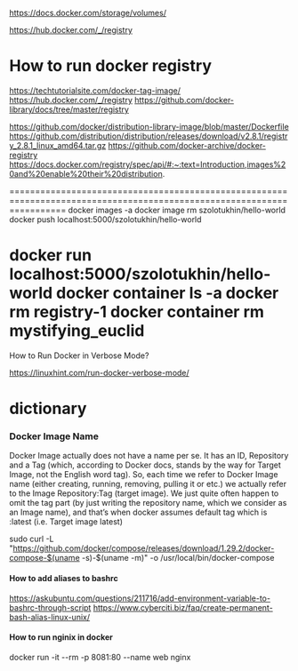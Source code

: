 https://docs.docker.com/storage/volumes/

https://hub.docker.com/_/registry

# How to run docker registry

https://techtutorialsite.com/docker-tag-image/
https://hub.docker.com/_/registry
https://github.com/docker-library/docs/tree/master/registry

https://github.com/docker/distribution-library-image/blob/master/Dockerfile
https://github.com/distribution/distribution/releases/download/v2.8.1/registry_2.8.1_linux_amd64.tar.gz
https://github.com/docker-archive/docker-registry
https://docs.docker.com/registry/spec/api/#:~:text=Introduction,images%20and%20enable%20their%20distribution.

=======================================================================================================================
docker images -a
docker image rm szolotukhin/hello-world
docker push localhost:5000/szolotukhin/hello-world

docker run localhost:5000/szolotukhin/hello-world
docker container ls -a
docker rm registry-1
docker container rm mystifying_euclid
=======================================================================================================================
How to Run Docker in Verbose Mode?

https://linuxhint.com/run-docker-verbose-mode/

dictionary
=======================================================================================================================

### Docker Image Name
Docker Image actually does not have a name per se. 
It has an ID, Repository and a Tag (which, according to Docker docs, stands by the way for Target Image, not the English word tag). 
So, each time we refer to Docker Image name (either creating, running, removing, pulling it or etc.) 
we actually refer to the Image Repository:Tag (target image).
We just quite often happen to omit the tag part (by just writing the repository name, which we consider as an Image name), 
and that’s when docker assumes default tag which is :latest (i.e. Target image latest)

sudo curl -L "https://github.com/docker/compose/releases/download/1.29.2/docker-compose-$(uname -s)-$(uname -m)" -o /usr/local/bin/docker-compose

#### How to add aliases to bashrc
https://askubuntu.com/questions/211716/add-environment-variable-to-bashrc-through-script
https://www.cyberciti.biz/faq/create-permanent-bash-alias-linux-unix/

#### How to run nginix in docker
docker run -it --rm -p 8081:80 --name web nginx